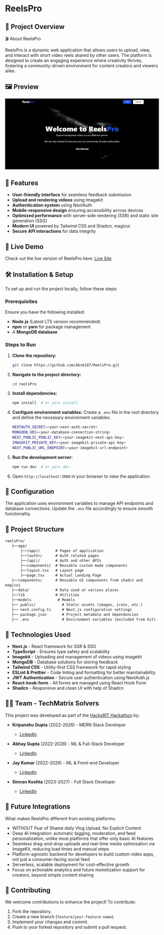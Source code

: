 # ReelsPro

## 📌 Project Overview

🎬 About ReelsPro

ReelsPro is a dynamic web application that allows users to upload, view, and interact with short video reels shared by other users. The platform is designed to create an engaging experience where creativity thrives, fostering a community-driven environment for content creators and viewers alike.

## 🖼️  Preview

![ReelsPro Landing Page](public/landing-page.png)

## 🚀 Features

- **User-friendly interface** for seamless feedback submission
- **Upload and rendering videos** using Imagekit 
- **Authentication system** using NextAuth
- **Mobile-responsive design** ensuring accessibility across devices
- **Optimized performance** with server-side rendering (SSR) and static site generation (SSG)
- **Modern UI** powered by Tailwind CSS and Shadcn, magicui
- **Secure API interactions** for data integrity

## 🔗 Live Demo

Check out the live version of ReelsPro here: [Live Site](https://reelspro-phi.vercel.app/)

## 🛠 Installation & Setup

To set up and run the project locally, follow these steps:

### Prerequisites

Ensure you have the following installed:

- **Node.js** (Latest LTS version recommended)
- **npm** or **yarn** for package management
- A **MongoDB database**

### Steps to Run

1. **Clone the repository:**
   ```sh
   git clone https://github.com/Abs6187/ReelsPro.git
   ```
2. **Navigate to the project directory:**
   ```sh
   cd reelsPro
   ```
3. **Install dependencies:**
   ```sh
   npm install  # or yarn install
   ```
4. **Configure environment variables:**
   Create a `.env` file in the root directory and define the necessary environment variables:
   ```sh
   NEXTAUTH_SECRET=<your-next-auth-secret>
   MONGODB_URI=<your-database-connection-string>
   NEXT_PUBLIC_PUBLIC_KEY=<your-imagekit-next-api-key>
   IMAGEKIT_PRIVATE_KEY=<your-imagekit-private-api-key>
   NEXT_PUBLIC_URL_ENDPOINT=<your-imagekit-url-endpoint>
   ```
5. **Run the development server:**
   ```sh
   npm run dev  # or yarn dev
   ```
6. Open `http://localhost:3000` in your browser to view the application.

## 🔧 Configuration

The application uses environment variables to manage API endpoints and database connections. Update the `.env` file accordingly to ensure smooth functionality.

## 📂 Project Structure

```
reelsPro/               
   ├──app/             
       ├──(app)/       # Pages of application
       ├──(auth)/      # Auth related pages
       ├──(api)/       # Auth and other APIs
       ├──components/  # Reusable custom made components
       ├──layout.tsx   # Layout page
       ├──page.tsx     # Actual Landing Page
   ├──components/      # Reusable UI components from shadcn and magicui
   ├──data/            # Data used at various places
   ├──lib              # Utilities
   ├──models            # Models            
   ├── public/            # Static assets (images, icons, etc.)
   ├── next.config.ts     # Next.js configuration settings
   ├── package.json       # Project metadata and dependencies
   ├── .env               # Environment variables (excluded from Git)
```

## 🏰 Technologies Used

- **Next.js** - React framework for SSR & SSG
- **TypeScript** - Ensures type safety and scalability
- **Imagekit** - Uploading and management of videos using imagekit
- **MongoDB** - Database solutions for storing feedback
- **Tailwind CSS** - Utility-first CSS framework for rapid styling
- **ESLint & Prettier** - Code linting and formatting for better maintainability
- **JWT Authentication** - Secure user authentication using NextAuth.js
- **React-hook-form** - All forms are managed using React Hook Form
- **Shadcn** - Responsive and clean UI with help of Shadcn

## 👨‍💻 Team - TechMatrix Solvers

This project was developed as part of the [HacksRIT Hackathon](https://unstop.com/hackathons/hacksrit-shri-ram-group-of-institutions-jabalpur-1471613) by:

- **Kripanshu Gupta** (2022-2026) - MERN Stack Developer
  - [LinkedIn](https://www.linkedin.com/in/kripanshu-gupta-a66349261/)

- **Abhay Gupta** (2022-2026) - ML & Full-Stack Developer
  - [LinkedIn](https://www.linkedin.com/in/abhay-gupta-197b17264/)

- **Jay Kumar** (2022-2026) - ML & Front-end Developer
  - [LinkedIn](https://www.linkedin.com/in/jay-kumar-jk/)

- **Simran Koshta** (2023-2027) - Full Stack Developer
  - [LinkedIn](https://www.linkedin.com/in/simran-koshta-40b3b2289/)

## 🌟 Future Integrations

What makes ReelsPro different from existing platforms:

- WITHOUT Fear of Shame daily Vlog Upload. No Explicit Content
- Deep AI integration: automatic tagging, moderation, and feed personalization, unlike most platforms that offer only basic AI features
- Seamless drag-and-drop uploads and real-time media optimization via ImageKit, reducing load times and manual steps
- Platform-agnostic backend for developers to build custom video apps, not just a consumer-facing social feed
- Serverless, scalable deployment for cost-effective growth
- Focus on actionable analytics and future monetization support for creators, beyond simple content sharing

## 🤝 Contributing

We welcome contributions to enhance the project! To contribute:

1. Fork the repository.
2. Create a new branch (`feature/your-feature-name`).
3. Implement your changes and commit.
4. Push to your forked repository and submit a pull request.






